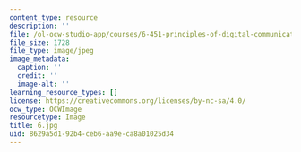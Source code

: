 ```yaml
---
content_type: resource
description: ''
file: /ol-ocw-studio-app/courses/6-451-principles-of-digital-communication-ii-spring-2005/8629a5d192b4ceb6aa9eca8a01025d34_6.jpg
file_size: 1728
file_type: image/jpeg
image_metadata:
  caption: ''
  credit: ''
  image-alt: ''
learning_resource_types: []
license: https://creativecommons.org/licenses/by-nc-sa/4.0/
ocw_type: OCWImage
resourcetype: Image
title: 6.jpg
uid: 8629a5d1-92b4-ceb6-aa9e-ca8a01025d34
---
```

